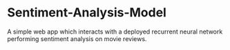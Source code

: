 # Sentiment-Analysis-Model
A simple web app which interacts with a deployed recurrent neural network performing sentiment analysis on movie reviews.
